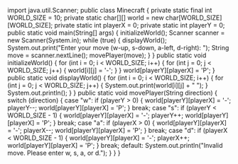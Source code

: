import java.util.Scanner;
public class Minecraft {
    private static final int WORLD_SIZE = 10;
    private static char[][] world = new char[WORLD_SIZE][WORLD_SIZE];
    private static int playerX = 0;
    private static int playerY = 0;
    public static void main(String[] args) {
        initializeWorld();
        Scanner scanner = new Scanner(System.in);
        while (true) {
            displayWorld();
            System.out.print("Enter your move (w-up, s-down, a-left, d-right): ");
            String move = scanner.nextLine();
            movePlayer(move);
        }
    }
    public static void initializeWorld() {
        for (int i = 0; i < WORLD_SIZE; i++) {
            for (int j = 0; j < WORLD_SIZE; j++) {
                world[i][j] = '-';
            }
        }
        world[playerY][playerX] = 'P';
    }
    public static void displayWorld() {
        for (int i = 0; i < WORLD_SIZE; i++) {
            for (int j = 0; j < WORLD_SIZE; j++) {
                System.out.print(world[i][j] + " ");
            }
            System.out.println();
        }
    }
    public static void movePlayer(String direction) {
        switch (direction) {
            case "w":
                if (playerY > 0) {
                    world[playerY][playerX] = '-';
                    playerY--;
                    world[playerY][playerX] = 'P';
                }
                break;
            case "s":
                if (playerY < WORLD_SIZE - 1) {
                    world[playerY][playerX] = '-';
                    playerY++;
                    world[playerY][playerX] = 'P';
                }
                break;
            case "a":
                if (playerX > 0) {
                    world[playerY][playerX] = '-';
                    playerX--;
                    world[playerY][playerX] = 'P';
                }
                break;
            case "d":
                if (playerX < WORLD_SIZE - 1) {
                    world[playerY][playerX] = '-';
                    playerX++;
                    world[playerY][playerX] = 'P';
                }
                break;
            default:
                System.out.println("Invalid move. Please enter w, s, a, or d.");
        }
    }
}
